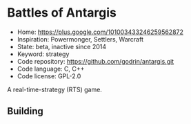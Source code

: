 # Battles of Antargis

- Home: https://plus.google.com/101003433246259562872
- Inspiration: Powermonger, Settlers, Warcraft
- State: beta, inactive since 2014
- Keyword: strategy
- Code repository: https://github.com/godrin/antargis.git
- Code language: C, C++
- Code license: GPL-2.0

A real-time-strategy (RTS) game.

## Building
